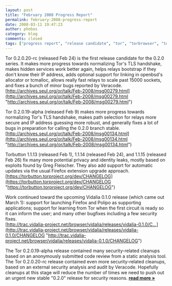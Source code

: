 ```yaml
---
layout: post
title: "February 2008 Progress Report"
permalink: february-2008-progress-report
date: 2008-03-11 19:47:23
author: phobos
category: blog
comments: closed
tags: ["progress report", "release candidate", "tor", "torbrowser", "torbutton"]
---
```


Tor 0.2.0.20-rc (released Feb 24) is the first release candidate for the 0.2.0 series. It makes more progress towards normalizing Tor's TLS handshake, makes hidden services work better again, helps relays bootstrap if they don't know their IP address, adds optional support for linking in openbsd's allocator or tcmalloc, allows really fast relays to scale past 15000 sockets, and fixes a bunch of minor bugs reported by Veracode.  
 [http://archives.seul.org/or/talk/Feb-2008/msg00279.html](http://archives.seul.org/or/talk/Feb-2008/msg00279.html "http://archives.seul.org/or/talk/Feb-2008/msg00279.html")

Tor 0.2.0.19-alpha (released Feb 9) makes more progress towards normalizing Tor's TLS handshake, makes path selection for relays more secure and IP address guessing more robust, and generally fixes a lot of bugs in preparation for calling the 0.2.0 branch stable.  
 [http://archives.seul.org/or/talk/Feb-2008/msg00134.html](http://archives.seul.org/or/talk/Feb-2008/msg00134.html "http://archives.seul.org/or/talk/Feb-2008/msg00134.html")

Torbutton 1.1.13 (released Feb 1), 1.1.14 (released Feb 24), and 1.1.15 (released Feb 26) fix many more potential privacy and identity leaks, mostly based on exploits found by Greg Fleischer. They also add support for automatic updates via the usual Firefox extension upgrade approach.  
 [https://torbutton.torproject.org/dev/CHANGELOG](https://torbutton.torproject.org/dev/CHANGELOG "https://torbutton.torproject.org/dev/CHANGELOG")

Work continued toward the upcoming Vidalia 0.1.0 release (which came out March 1): support for launching Firefox and Polipo as supporting applications; support for learning from Tor when the first circuit is ready so it can inform the user; and many other bugfixes including a few security fixes.  
 [http://trac.vidalia-project.net/browser/vidalia/releases/vidalia-0.1.0/C...](http://trac.vidalia-project.net/browser/vidalia/releases/vidalia-0.1.0/CHANGELOG "http://trac.vidalia-project.net/browser/vidalia/releases/vidalia-0.1.0/CHANGELOG")

The Tor 0.2.0.19-alpha release contained many security-related cleanups based on an anonymously submitted code review from a static analysis tool. The Tor 0.2.0.20-rc release contained even more security-related cleanups, based on an external security analysis and audit by Veracode. Hopefully cleanups at this stage will reduce the number of times we need to push out an urgent new stable "0.2.0" release for security reasons. [**read more »**](https://blog.torproject.org/blog/february-2008-progress-report)
